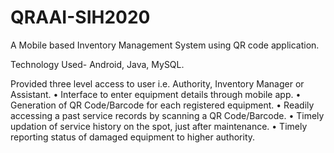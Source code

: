 # QRAAI-SIH2020

 A Mobile based Inventory Management System using QR code application.


Technology Used- Android, Java, MySQL.

Provided three level access to user i.e. Authority, Inventory Manager or
Assistant.
• Interface to enter equipment details through mobile app.
• Generation of QR Code/Barcode for each registered equipment.
• Readily accessing a past service records by scanning a QR Code/Barcode.
• Timely updation of service history on the spot, just after maintenance.
• Timely reporting status of damaged equipment to higher authority.
